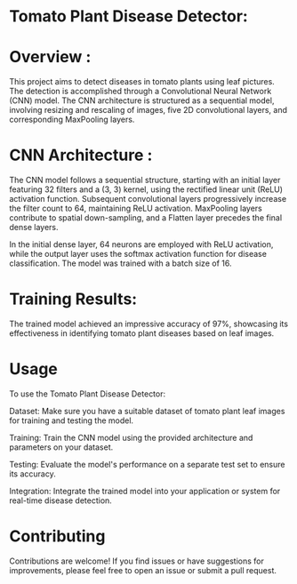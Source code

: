 # Tomato Plant Disease Detector:
# Overview :

This project aims to detect diseases in tomato plants using leaf pictures. The detection is accomplished through a Convolutional Neural Network (CNN) model. The CNN architecture is structured as a sequential model, involving resizing and rescaling of images, five 2D convolutional layers, and corresponding MaxPooling layers.

# CNN Architecture :
The CNN model follows a sequential structure, starting with an initial layer featuring 32 filters and a (3, 3) kernel, using the rectified linear unit (ReLU) activation function. Subsequent convolutional layers progressively increase the filter count to 64, maintaining ReLU activation. MaxPooling layers contribute to spatial down-sampling, and a Flatten layer precedes the final dense layers.

In the initial dense layer, 64 neurons are employed with ReLU activation, while the output layer uses the softmax activation function for disease classification. The model was trained with a batch size of 16.

# Training Results:
The trained model achieved an impressive accuracy of 97%, showcasing its effectiveness in identifying tomato plant diseases based on leaf images.

# Usage
To use the Tomato Plant Disease Detector:

Dataset: Make sure you have a suitable dataset of tomato plant leaf images for training and testing the model.

Training: Train the CNN model using the provided architecture and parameters on your dataset.

Testing: Evaluate the model's performance on a separate test set to ensure its accuracy.

Integration: Integrate the trained model into your application or system for real-time disease detection.

# Contributing
Contributions are welcome! If you find issues or have suggestions for improvements, please feel free to open an issue or submit a pull request.
